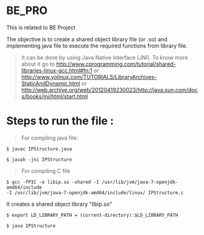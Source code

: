 # BE_PRO
This is related to BE Project

The objective is to create a shared object library file (or .so) and implementing java file to execute the required functions
from library file.

> It can be done by using Java Native Interface (JNI).
To know more about it go to http://www.cprogramming.com/tutorial/shared-libraries-linux-gcc.html#fn:1 or 
http://www.yolinux.com/TUTORIALS/LibraryArchives-StaticAndDynamic.html or 
http://web.archive.org/web/20120419230023/http://java.sun.com/docs/books/jni/html/start.html

# Steps to run the file :
> For compiling java file:
```
$ javac IPStructure.java
```
```
$ javah -jni IPStructure
```

> For compiling C file
```
$ gcc -fPIC -o libip.so -shared -I /usr/lib/jvm/java-7-openjdk-amd64/include 
-I /usr/lib/jvm/java-7-openjdk-amd64/include/linux/ IPStructure.c
```
It creates a shared object library "libip.so"

>
```
$ export LD_LIBRARY_PATH = (current-directory):$LD_LIBRARY_PATH
```
>
```
$ java IPStructure
```
